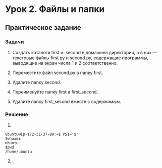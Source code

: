 # Урок 2. Файлы и папки

## Практическое задание

### Задачи

1. Создать каталоги ​first и ​ second в домашней директории,
   а в них — текстовые файлы ​first.py и second.py​,
   содержащие программы, выводящие на экран числа 1 и 2 соответственно.

2. Переместите файл ​second.py​ в папку ​first.

3. Удалите папку ​second​.

4. Переименуйте папку ​first​ в first_second​.

5. Удалите папку ​first_second​ вместе с содержимым.

### Решение

1.
  ```
  ubuntu@ip-172-31-37-88:~$ PS1='$'
  $whoami
  ubuntu
  $pwd
  /home/ubuntu
  ```

2.
